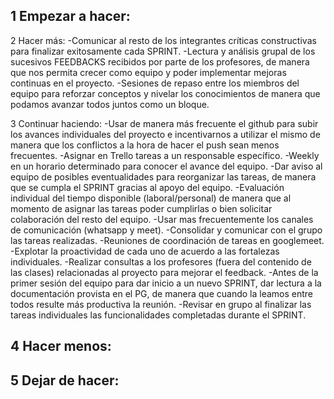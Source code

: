 1 Empezar a hacer: 
-


2 Hacer más: 
-Comunicar al resto de los integrantes críticas constructivas para finalizar exitosamente cada SPRINT.
-Lectura y análisis grupal de los sucesivos FEEDBACKS recibidos por parte de los profesores, de manera que nos permita crecer como equipo y poder implementar mejoras continuas en el proyecto.
-Sesiones de repaso entre los miembros del equipo para reforzar conceptos y nivelar los conocimientos de manera que podamos avanzar todos juntos como un bloque.


3 Continuar haciendo: 
-Usar de manera más frecuente el github para subir los avances individuales del proyecto e incentivarnos a utilizar el mismo de manera que los conflictos a la hora de hacer el push sean menos frecuentes. 
-Asignar en Trello tareas a un responsable específico. 
-Weekly en un horario determinado para conocer el avance del equipo. 
-Dar aviso al equipo de posibles eventualidades para reorganizar las tareas, de manera que se cumpla el SPRINT gracias al apoyo del equipo. 
-Evaluación individual del tiempo disponible (laboral/personal) de manera que al momento de asignar las tareas poder cumplirlas o bien solicitar colaboración del resto del equipo. 
-Usar mas frecuentemente los canales de comunicación (whatsapp y meet). 
-Consolidar y comunicar con el grupo las tareas realizadas. 
-Reuniones de coordinación de tareas en googlemeet. 
-Explotar la proactividad de cada uno de acuerdo a las fortalezas individuales.
-Realizar consultas a los profesores (fuera del contenido de las clases) relacionadas al proyecto para mejorar el feedback.
-Antes de la primer sesión del equipo para dar inicio a un nuevo SPRINT, dar lectura a la documentación provista en el PG, de manera que cuando la leamos entre todos resulte más productiva la reunión.
-Revisar en grupo al finalizar las tareas individuales las funcionalidades completadas durante el SPRINT. 


4 Hacer menos:
-


5 Dejar de hacer: 
-